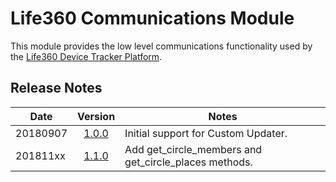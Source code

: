 # Life360 Communications Module
This module provides the low level communications functionality used by the [Life360 Device Tracker Platform](life360.md).
## Release Notes
Date | Version | Notes
-|:-:|-
20180907 | [1.0.0](https://github.com/pnbruckner/homeassistant-config/blob/d767bcce0fdff0c9298dc7a010d27af88817eac2/custom_components/life360.py) | Initial support for Custom Updater.
201811xx | [1.1.0]() | Add get_circle_members and get_circle_places methods.
